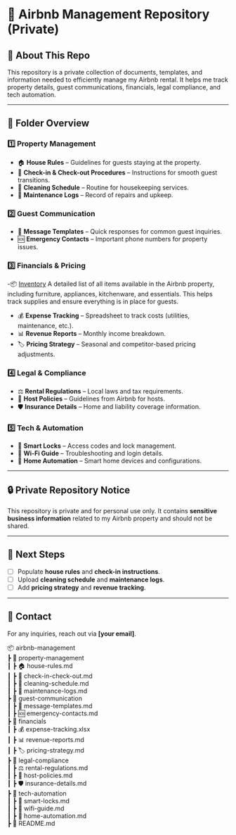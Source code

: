# 🏡 Airbnb Management Repository (Private)  

## 📌 About This Repo  
This repository is a private collection of documents, templates, and information needed to efficiently manage my Airbnb rental. It helps me track property details, guest communications, financials, legal compliance, and tech automation.

---

## 📂 Folder Overview  

### **1️⃣ Property Management**  
- 🏠 **House Rules** – Guidelines for guests staying at the property.  
- 📝 **Check-in & Check-out Procedures** – Instructions for smooth guest transitions.  
- 🧹 **Cleaning Schedule** – Routine for housekeeping services.  
- 🔧 **Maintenance Logs** – Record of repairs and upkeep.  

### **2️⃣ Guest Communication**  
- 💬 **Message Templates** – Quick responses for common guest inquiries.  
- 🆘 **Emergency Contacts** – Important phone numbers for property issues.  

### **3️⃣ Financials & Pricing**  
-📦 [Inventory](inventory.md) A detailed list of all items available in the Airbnb property, including furniture, appliances, kitchenware, and essentials. This helps track supplies and ensure everything is in place for guests.
- 💰 **Expense Tracking** – Spreadsheet to track costs (utilities, maintenance, etc.).  
- 📊 **Revenue Reports** – Monthly income breakdown.  
- 🏷️ **Pricing Strategy** – Seasonal and competitor-based pricing adjustments.  

### **4️⃣ Legal & Compliance**  
- ⚖️ **Rental Regulations** – Local laws and tax requirements.  
- 📜 **Host Policies** – Guidelines from Airbnb for hosts.  
- 🛡️ **Insurance Details** – Home and liability coverage information.  

### **5️⃣ Tech & Automation**  
- 🔐 **Smart Locks** – Access codes and lock management.  
- 📶 **Wi-Fi Guide** – Troubleshooting and login details.  
- 🏡 **Home Automation** – Smart home devices and configurations.  

---

## 🔒 Private Repository Notice  
This repository is private and for personal use only. It contains **sensitive business information** related to my Airbnb property and should not be shared.  

---

## 📌 Next Steps  
- [ ] Populate **house rules** and **check-in instructions**.  
- [ ] Upload **cleaning schedule** and **maintenance logs**.  
- [ ] Add **pricing strategy** and **revenue tracking**.  

---

## 💬 Contact  
For any inquiries, reach out via **[your email]**.  


📦 airbnb-management  
 ┣ 📂 property-management  
 ┃ ┣ 🏠 house-rules.md  
 ┃ ┣ 📝 check-in-check-out.md  
 ┃ ┣ 🧹 cleaning-schedule.md  
 ┃ ┣ 🔧 maintenance-logs.md  
 ┣ 📂 guest-communication  
 ┃ ┣ 💬 message-templates.md  
 ┃ ┣ 🆘 emergency-contacts.md  
 ┣ 📂 financials  
 ┃ ┣ 💰 expense-tracking.xlsx  
 ┃ ┣ 📊 revenue-reports.md  
 ┃ ┣ 🏷️ pricing-strategy.md  
 ┣ 📂 legal-compliance  
 ┃ ┣ ⚖️ rental-regulations.md  
 ┃ ┣ 📜 host-policies.md  
 ┃ ┣ 🛡️ insurance-details.md  
 ┣ 📂 tech-automation  
 ┃ ┣ 🔐 smart-locks.md  
 ┃ ┣ 📶 wifi-guide.md  
 ┃ ┣ 🏡 home-automation.md  
 ┣ 📜 README.md  

